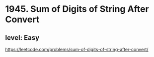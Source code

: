 # 1945. Sum of Digits of String After Convert
## level: Easy

https://leetcode.com/problems/sum-of-digits-of-string-after-convert/
